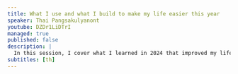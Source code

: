 ```yaml
---
title: What I use and what I build to make my life easier this year
speaker: Thai Pangsakulyanont
youtube: DZDr1LiDTrI
managed: true
published: false
description: |
  In this session, I cover what I learned in 2024 that improved my life and made me better at developing software and creating content. It includes exploration of self-hosted web-based tools, JavaScript tooling, multimodal generative AI models, and how they connect together.
subtitles: [th]
---
```

